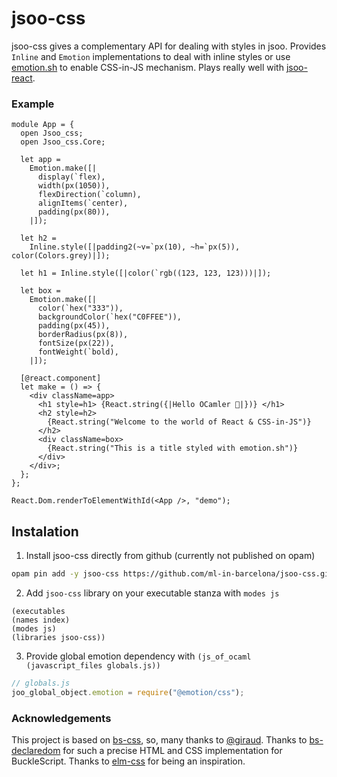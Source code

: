 # jsoo-css

jsoo-css gives a complementary API for dealing with styles in jsoo. Provides `Inline` and `Emotion` implementations to deal with inline styles or use [emotion.sh](https://emotion.sh) to enable CSS-in-JS mechanism. Plays really well with [jsoo-react](https://github.com/ml-in-barcelona/jsoo-react).

### Example

```reason
module App = {
  open Jsoo_css;
  open Jsoo_css.Core;

  let app =
    Emotion.make([|
      display(`flex),
      width(px(1050)),
      flexDirection(`column),
      alignItems(`center),
      padding(px(80)),
    |]);

  let h2 =
    Inline.style([|padding2(~v=`px(10), ~h=`px(5)), color(Colors.grey)|]);

  let h1 = Inline.style([|color(`rgb((123, 123, 123)))|]);

  let box =
    Emotion.make([|
      color(`hex("333")),
      backgroundColor(`hex("C0FFEE")),
      padding(px(45)),
      borderRadius(px(8)),
      fontSize(px(22)),
      fontWeight(`bold),
    |]);

  [@react.component]
  let make = () => {
    <div className=app>
      <h1 style=h1> {React.string({|Hello OCamler 🐫|})} </h1>
      <h2 style=h2>
        {React.string("Welcome to the world of React & CSS-in-JS")}
      </h2>
      <div className=box>
        {React.string("This is a title styled with emotion.sh")}
      </div>
    </div>;
  };
};

React.Dom.renderToElementWithId(<App />, "demo");
```

## Instalation

1. Install jsoo-css directly from github (currently not published on opam)
```sh
opam pin add -y jsoo-css https://github.com/ml-in-barcelona/jsoo-css.git
```

2. Add `jsoo-css` library on your executable stanza with `modes js`
```
(executables
(names index)
(modes js)
(libraries jsoo-css))
```

3. Provide global emotion dependency with `(js_of_ocaml (javascript_files globals.js))`
```js
// globals.js
joo_global_object.emotion = require("@emotion/css");
```

### Acknowledgements

This project is based on [bs-css](https://github.com/reasonml-labs/bs-css), so, many thanks to [@giraud](https://github.com/giraud).
Thanks to [bs-declaredom](https://github.com/Risto-Stevcev/bs-declaredom) for such a precise HTML and CSS implementation for BuckleScript.
Thanks to [elm-css](https://github.com/rtfeldman/elm-css) for being an inspiration.
